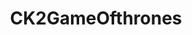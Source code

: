 ---
title: CK2GameOfthrones
crosslinks:
- ck2gotchallenges
- u_imguralbumbot
- CrusaderKings
- youtubefactsbot
- ShitCrusaderKingsSay
- tmsbmeta
- CK2TheSevenKingdoms
- youtubot
- dontyouknowwhoiam
- gameofthrones
- me_irl
- xkcd
- bugs
- MassdropBot
- ElderKings
- freefolk
- gametales
- oldpeoplefacebook
- ShitRedditSays
- autourbanbot
---